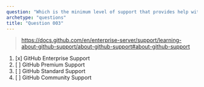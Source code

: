 ```yaml
---
question: "Which is the minimum level of support that provides help with installing and using Advanced Security?"
archetype: "questions"
title: "Question 003"
---
```


> https://docs.github.com/en/enterprise-server/support/learning-about-github-support/about-github-support#about-github-support
1. [x] GitHub Enterprise Support
1. [ ] GitHub Premium Support
1. [ ] GitHub Standard Support
1. [ ] GitHub Community Support
